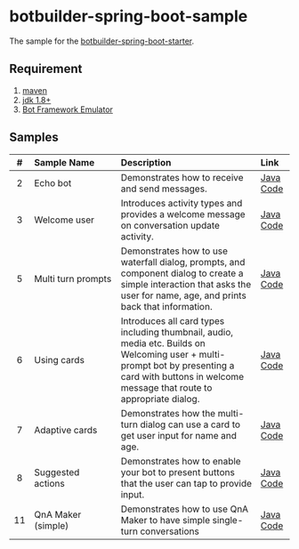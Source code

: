 # botbuilder-spring-boot-sample

The sample for the [botbuilder-spring-boot-starter](https://github.com/PowerBotKit/botbuilder-spring-boot).

## Requirement

1. [maven](http://maven.apache.org/)
2. [jdk 1.8+](https://www.oracle.com/java/technologies/javase/javase8-archive-downloads.html)
3. [Bot Framework Emulator](https://github.com/microsoft/botframework-emulator)

## Samples

|  #   | Sample Name |  Description | Link |
| :--: | :---------- | :----------- | :--- |
| 2  |Echo bot  |Demonstrates how to receive and send messages. | [Java Code](./echo-bot) |
| 3  |Welcome user   |Introduces activity types and provides a welcome message on conversation update activity. | [Java Code](./welcome-bot) |
| 5  |Multi&nbsp;turn&nbsp;prompts    | Demonstrates how to use waterfall dialog, prompts, and component dialog to create a simple interaction that asks the user for name, age, and prints back that information.          | [Java Code](./multi-turn-prompt) |
| 6  |Using cards          | Introduces all card types including thumbnail, audio, media etc. Builds on Welcoming user + multi-prompt bot by presenting a card with buttons in welcome message that route to appropriate dialog.     | [Java Code](./using-cards) |
| 7  |Adaptive cards | Demonstrates how the multi-turn dialog can use a card to get user input for name and age. | [Java Code](./using-adaptive-cards) |
| 8  |Suggested actions    | Demonstrates how to enable your bot to present buttons that the user can tap to provide input.   | [Java Code](./suggested-actions) |
| 11 |QnA Maker (simple)   | Demonstrates how to use QnA Maker to have simple single-turn conversations | [Java Code](./qnamaker) |